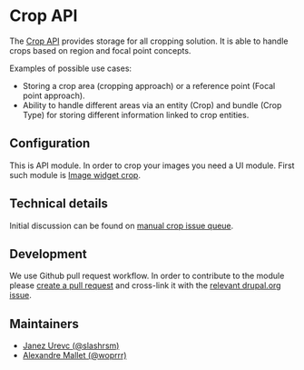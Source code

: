 # Crop API

The [Crop API](https://www.drupal.org/project/crop) provides storage for all cropping solution. It is able to handle crops based on region and focal point concepts.

Examples of possible use cases:
- Storing a crop area (cropping approach) or a reference point (Focal point approach).
- Ability to handle different areas via an entity (Crop) and bundle (Crop Type) for storing different information linked to crop entities.

## Configuration

This is API module. In order to crop your images you need a UI module. First such module is [Image widget crop](https://www.drupal.org/project/image_widget_crop).

## Technical details

Initial discussion can be found on [manual crop issue queue](https://www.drupal.org/node/2368945).

## Development

We use Github pull request workflow. In order to contribute to the module please [create a pull request](https://github.com/drupal-media/crop/compare) and cross-link it with the [relevant drupal.org issue](https://www.drupal.org/project/issues/crop).

## Maintainers
- [Janez Urevc (@slashrsm)](https://drupal.org/user/744628)
- [Alexandre Mallet (@woprrr)](https://drupal.org/user/858604)
